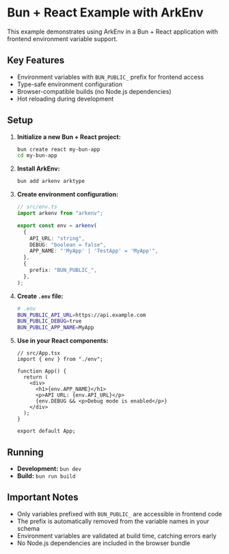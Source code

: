 # Bun + React Example with ArkEnv

This example demonstrates using ArkEnv in a Bun + React application with frontend environment variable support.

## Key Features

- Environment variables with `BUN_PUBLIC_` prefix for frontend access
- Type-safe environment configuration
- Browser-compatible builds (no Node.js dependencies)
- Hot reloading during development

## Setup

1. **Initialize a new Bun + React project:**
   ```bash
   bun create react my-bun-app
   cd my-bun-app
   ```

2. **Install ArkEnv:**
   ```bash
   bun add arkenv arktype
   ```

3. **Create environment configuration:**
   ```typescript
   // src/env.ts
   import arkenv from "arkenv";

   export const env = arkenv(
     {
       API_URL: "string",
       DEBUG: "boolean = false",
       APP_NAME: "'MyApp' | 'TestApp' = 'MyApp'",
     },
     {
       prefix: "BUN_PUBLIC_",
     },
   );
   ```

4. **Create `.env` file:**
   ```bash
   # .env
   BUN_PUBLIC_API_URL=https://api.example.com
   BUN_PUBLIC_DEBUG=true
   BUN_PUBLIC_APP_NAME=MyApp
   ```

5. **Use in your React components:**
   ```tsx
   // src/App.tsx
   import { env } from "./env";

   function App() {
     return (
       <div>
         <h1>{env.APP_NAME}</h1>
         <p>API URL: {env.API_URL}</p>
         {env.DEBUG && <p>Debug mode is enabled</p>}
       </div>
     );
   }

   export default App;
   ```

## Running

- **Development:** `bun dev`
- **Build:** `bun run build`

## Important Notes

- Only variables prefixed with `BUN_PUBLIC_` are accessible in frontend code
- The prefix is automatically removed from the variable names in your schema
- Environment variables are validated at build time, catching errors early
- No Node.js dependencies are included in the browser bundle